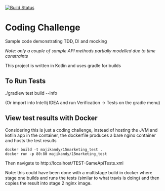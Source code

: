 [![Build Status](https://travis-ci.com/majikandy/15marketing_test.svg?branch=master)](https://travis-ci.com/majikandy/15marketing_test)

# Coding Challenge

Sample code demonstrating TDD, DI and mocking

*Note: only a couple of sample API methods partially modelled due to time constraints*

This project is written in Kotlin and uses gradle for builds

## To Run Tests

./gradlew test build --info

(Or import into Intellij IDEA and run Verification -> Tests on the gradle menu)


## View test results with Docker

Considering this is just a coding challenge, instead of hosting the JVM and kotlin app in the container, the dockerfile produces a bare nginx container and hosts the test results

```
docker build -t majikandy/15marketing_test .
docker run -p 80:80 majikandy/15marketing_test
```

Then navigate to http://localhost/TEST-GameApiTests.xml

Note: this could have been done with a multistage build in docker where stage one builds and runs the tests (similar to what travis is doing) and then copies the result into stage 2 nginx image.


